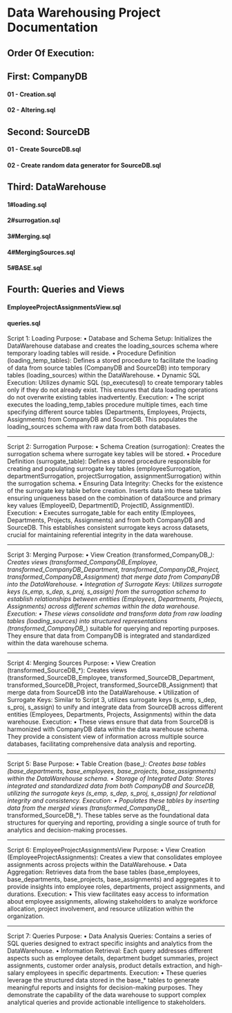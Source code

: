 # Data Warehousing Project Documentation


## Order Of Execution:

## First: CompanyDB
#### 01 - Creation.sql
#### 02 - Altering.sql

## Second: SourceDB
#### 01 - Create SourceDB.sql
#### 02 - Create random data generator for SourceDB.sql

## Third: DataWarehouse
#### 1#loading.sql
#### 2#surrogation.sql
#### 3#Merging.sql
#### 4#MergingSources.sql
#### 5#BASE.sql

## Fourth: Queries and Views
#### EmployeeProjectAssignmentsView.sql
#### queries.sql




Script 1: Loading
Purpose:
•	Database and Schema Setup: Initializes the DataWarehouse database and creates the loading_sources schema where temporary loading tables will reside.
•	Procedure Definition (loading_temp_tables): Defines a stored procedure to facilitate the loading of data from source tables (CompanyDB and SourceDB) into temporary tables (loading_sources) within the DataWarehouse.
•	Dynamic SQL Execution: Utilizes dynamic SQL (sp_executesql) to create temporary tables only if they do not already exist. This ensures that data loading operations do not overwrite existing tables inadvertently.
Execution:
•	The script executes the loading_temp_tables procedure multiple times, each time specifying different source tables (Departments, Employees, Projects, Assignments) from CompanyDB and SourceDB. This populates the loading_sources schema with raw data from both databases.
________________________________________
Script 2: Surrogation
Purpose:
•	Schema Creation (surrogation): Creates the surrogation schema where surrogate key tables will be stored.
•	Procedure Definition (surrogate_table): Defines a stored procedure responsible for creating and populating surrogate key tables (employeeSurrogation, departmentSurrogation, projectSurrogation, assignmentSurrogation) within the surrogation schema.
•	Ensuring Data Integrity: Checks for the existence of the surrogate key table before creation. Inserts data into these tables ensuring uniqueness based on the combination of dataSource and primary key values (EmployeeID, DepartmentID, ProjectID, AssignmentID).
Execution:
•	Executes surrogate_table for each entity (Employees, Departments, Projects, Assignments) and from both CompanyDB and SourceDB. This establishes consistent surrogate keys across datasets, crucial for maintaining referential integrity in the data warehouse.
________________________________________
Script 3: Merging
Purpose:
•	View Creation (transformed_CompanyDB_*): Creates views (transformed_CompanyDB_Employee, transformed_CompanyDB_Department, transformed_CompanyDB_Project, transformed_CompanyDB_Assignment) that merge data from CompanyDB into the DataWarehouse.
•	Integration of Surrogate Keys: Utilizes surrogate keys (s_emp, s_dep, s_proj, s_assign) from the surrogation schema to establish relationships between entities (Employees, Departments, Projects, Assignments) across different schemas within the data warehouse.
Execution:
•	These views consolidate and transform data from raw loading tables (loading_sources) into structured representations (transformed_CompanyDB_*) suitable for querying and reporting purposes. They ensure that data from CompanyDB is integrated and standardized within the data warehouse schema.
________________________________________
Script 4: Merging Sources
Purpose:
•	View Creation (transformed_SourceDB_*): Creates views (transformed_SourceDB_Employee, transformed_SourceDB_Department, transformed_SourceDB_Project, transformed_SourceDB_Assignment) that merge data from SourceDB into the DataWarehouse.
•	Utilization of Surrogate Keys: Similar to Script 3, utilizes surrogate keys (s_emp, s_dep, s_proj, s_assign) to unify and integrate data from SourceDB across different entities (Employees, Departments, Projects, Assignments) within the data warehouse.
Execution:
•	These views ensure that data from SourceDB is harmonized with CompanyDB data within the data warehouse schema. They provide a consistent view of information across multiple source databases, facilitating comprehensive data analysis and reporting.
________________________________________
Script 5: Base
Purpose:
•	Table Creation (base_*): Creates base tables (base_departments, base_employees, base_projects, base_assignments) within the DataWarehouse schema.
•	Storage of Integrated Data: Stores integrated and standardized data from both CompanyDB and SourceDB, utilizing the surrogate keys (s_emp, s_dep, s_proj, s_assign) for relational integrity and consistency.
Execution:
•	Populates these tables by inserting data from the merged views (transformed_CompanyDB_*, transformed_SourceDB_*). These tables serve as the foundational data structures for querying and reporting, providing a single source of truth for analytics and decision-making processes.
________________________________________
Script 6: EmployeeProjectAssignmentsView
Purpose:
•	View Creation (EmployeeProjectAssignments): Creates a view that consolidates employee assignments across projects within the DataWarehouse.
•	Data Aggregation: Retrieves data from the base tables (base_employees, base_departments, base_projects, base_assignments) and aggregates it to provide insights into employee roles, departments, project assignments, and durations.
Execution:
•	This view facilitates easy access to information about employee assignments, allowing stakeholders to analyze workforce allocation, project involvement, and resource utilization within the organization.
________________________________________
Script 7: Queries
Purpose:
•	Data Analysis Queries: Contains a series of SQL queries designed to extract specific insights and analytics from the DataWarehouse.
•	Information Retrieval: Each query addresses different aspects such as employee details, department budget summaries, project assignments, customer order analysis, product details extraction, and high-salary employees in specific departments.
Execution:
•	These queries leverage the structured data stored in the base_* tables to generate meaningful reports and insights for decision-making purposes. They demonstrate the capability of the data warehouse to support complex analytical queries and provide actionable intelligence to stakeholders.

